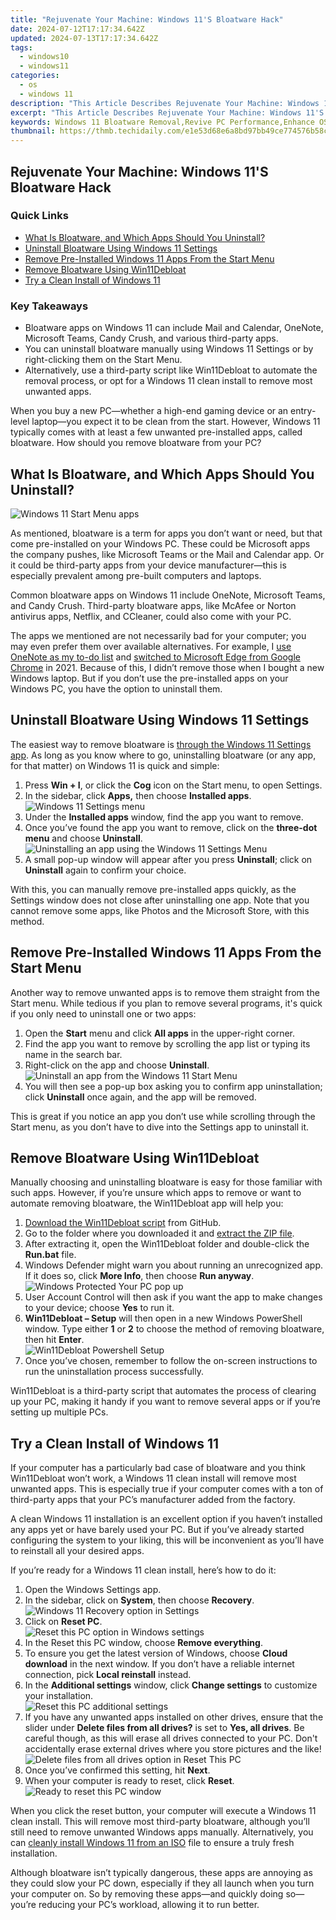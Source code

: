 ```yaml
---
title: "Rejuvenate Your Machine: Windows 11'S Bloatware Hack"
date: 2024-07-12T17:17:34.642Z
updated: 2024-07-13T17:17:34.642Z
tags:
  - windows10
  - windows11
categories:
  - os
  - windows 11
description: "This Article Describes Rejuvenate Your Machine: Windows 11'S Bloatware Hack"
excerpt: "This Article Describes Rejuvenate Your Machine: Windows 11'S Bloatware Hack"
keywords: Windows 11 Bloatware Removal,Revive PC Performance,Enhance OS Speed,Bloatware Eradication,Boost Laptop Efficiency,Clear Windows Junk,Optimize System Load
thumbnail: https://thmb.techidaily.com/e1e53d68e6a8bd97bb49ce774576b58cc661b7caf15fc6fdb1157408db40b882.jpg
---
```


## Rejuvenate Your Machine: Windows 11'S Bloatware Hack

### Quick Links

* [What Is Bloatware, and Which Apps Should You Uninstall?](#what-is-bloatware-and-which-apps-should-you-uninstall)
* [Uninstall Bloatware Using Windows 11 Settings](#uninstall-bloatware-using-windows-11-settings)
* [Remove Pre-Installed Windows 11 Apps From the Start Menu](#remove-pre-installed-windows-11-apps-from-the-start-menu)
* [Remove Bloatware Using Win11Debloat](#remove-bloatware-using-win11debloat)
* [Try a Clean Install of Windows 11](#try-a-clean-install-of-windows-11)

### Key Takeaways

* Bloatware apps on Windows 11 can include Mail and Calendar, OneNote, Microsoft Teams, Candy Crush, and various third-party apps.
* You can uninstall bloatware manually using Windows 11 Settings or by right-clicking them on the Start Menu.
* Alternatively, use a third-party script like Win11Debloat to automate the removal process, or opt for a Windows 11 clean install to remove most unwanted apps.

 When you buy a new PC—whether a high-end gaming device or an entry-level laptop—you expect it to be clean from the start. However, Windows 11 typically comes with at least a few unwanted pre-installed apps, called bloatware. How should you remove bloatware from your PC?

## What Is Bloatware, and Which Apps Should You Uninstall?

![Windows 11 Start Menu apps](https://static1.makeuseofimages.com/wordpress/wp-content/uploads/2024/01/windows-11-start-menu-apps.jpg)

 As mentioned, bloatware is a term for apps you don’t want or need, but that come pre-installed on your Windows PC. These could be Microsoft apps the company pushes, like Microsoft Teams or the Mail and Calendar app. Or it could be third-party apps from your device manufacturer—this is especially prevalent among pre-built computers and laptops.

 Common bloatware apps on Windows 11 include OneNote, Microsoft Teams, and Candy Crush. Third-party bloatware apps, like McAfee or Norton antivirus apps, Netflix, and CCleaner, could also come with your PC.

 The apps we mentioned are not necessarily bad for your computer; you may even prefer them over available alternatives. For example, I [use OneNote as my to-do list](https://www.makeuseof.com/tag/x-ways-super-charge-list-onenote/) and [switched to Microsoft Edge from Google Chrome](https://www.makeuseof.com/microsoft-edge-vs-google-chrome-reasons-to-switch/) in 2021\. Because of this, I didn’t remove those when I bought a new Windows laptop. But if you don’t use the pre-installed apps on your Windows PC, you have the option to uninstall them.

## Uninstall Bloatware Using Windows 11 Settings

 The easiest way to remove bloatware is [through the Windows 11 Settings app](https://www.makeuseof.com/windows-ways-to-open-system-settings/). As long as you know where to go, uninstalling bloatware (or any app, for that matter) on Windows 11 is quick and simple:

1. Press **Win + I**, or click the **Cog** icon on the Start menu, to open Settings.
2. In the sidebar, click **Apps,** then choose **Installed apps**.  
![Windows 11 Settings menu](https://static1.makeuseofimages.com/wordpress/wp-content/uploads/2024/01/windows-11-settings-menu.jpg)
3. Under the **Installed apps** window, find the app you want to remove.
4. Once you’ve found the app you want to remove, click on the **three-dot menu** and choose **Uninstall**.  
![Uninstalling an app using the Windows 11 Settings Menu](https://static1.makeuseofimages.com/wordpress/wp-content/uploads/2024/01/uninstalling-an-app-using-the-windows-11-settings-menu.jpg)
5. A small pop-up window will appear after you press **Uninstall**; click on **Uninstall** again to confirm your choice.

 With this, you can manually remove pre-installed apps quickly, as the Settings window does not close after uninstalling one app. Note that you cannot remove some apps, like Photos and the Microsoft Store, with this method.

## Remove Pre-Installed Windows 11 Apps From the Start Menu

 Another way to remove unwanted apps is to remove them straight from the Start menu. While tedious if you plan to remove several programs, it's quick if you only need to uninstall one or two apps:

1. Open the **Start** menu and click **All apps** in the upper-right corner.
2. Find the app you want to remove by scrolling the app list or typing its name in the search bar.
3. Right-click on the app and choose **Uninstall**.  
![Uninstall an app from the Windows 11 Start Menu](https://static1.makeuseofimages.com/wordpress/wp-content/uploads/2024/01/uninstall-an-app-from-the-windows-11-start-menu.jpg)
4. You will then see a pop-up box asking you to confirm app uninstallation; click **Uninstall** once again, and the app will be removed.

 This is great if you notice an app you don’t use while scrolling through the Start menu, as you don’t have to dive into the Settings app to uninstall it.

## Remove Bloatware Using Win11Debloat

 Manually choosing and uninstalling bloatware is easy for those familiar with such apps. However, if you’re unsure which apps to remove or want to automate removing bloatware, the Win11Debloat app will help you:

1. [Download the Win11Debloat script](https://github.com/Raphire/Win11Debloat) from GitHub.
2. Go to the folder where you downloaded it and [extract the ZIP file](https://www.makeuseof.com/how-to-extract-zip-files-windows-11/).
3. After extracting it, open the Win11Debloat folder and double-click the **Run.bat** file.
4. Windows Defender might warn you about running an unrecognized app. If it does so, click **More Info**, then choose **Run anyway**.  
![Windows Protected Your PC pop up](https://static1.makeuseofimages.com/wordpress/wp-content/uploads/2024/01/windows-protected-your-pc-pop-up.jpg)
5. User Account Control will then ask if you want the app to make changes to your device; choose **Yes** to run it.
6. **Win11Debloat – Setup** will then open in a new Windows PowerShell window. Type either **1** or **2** to choose the method of removing bloatware, then hit **Enter**.  
![Win11Debloat Powershell Setup](https://static1.makeuseofimages.com/wordpress/wp-content/uploads/2024/01/win11debloat-powershell-setup.jpg)
7. Once you’ve chosen, remember to follow the on-screen instructions to run the uninstallation process successfully.

 Win11Debloat is a third-party script that automates the process of clearing up your PC, making it handy if you want to remove several apps or if you’re setting up multiple PCs.

## Try a Clean Install of Windows 11

 If your computer has a particularly bad case of bloatware and you think Win11Debloat won’t work, a Windows 11 clean install will remove most unwanted apps. This is especially true if your computer comes with a ton of third-party apps that your PC’s manufacturer added from the factory.

 A clean Windows 11 installation is an excellent option if you haven’t installed any apps yet or have barely used your PC. But if you’ve already started configuring the system to your liking, this will be inconvenient as you’ll have to reinstall all your desired apps.

 If you’re ready for a Windows 11 clean install, here’s how to do it:

1. Open the Windows Settings app.
2. In the sidebar, click on **System**, then choose **Recovery**.  
![Windows 11 Recovery option in Settings](https://static1.makeuseofimages.com/wordpress/wp-content/uploads/2024/01/windows-11-recovery-option-in-settings.jpg)
3. Click on **Reset PC**.  
![Reset this PC option in Windows settings](https://static1.makeuseofimages.com/wordpress/wp-content/uploads/2024/01/reset-this-pc-option.jpg)
4. In the Reset this PC window, choose **Remove everything**.
5. To ensure you get the latest version of Windows, choose **Cloud download** in the next window. If you don’t have a reliable internet connection, pick **Local reinstall** instead.
6. In the **Additional settings** window, click **Change settings** to customize your installation.  
![Reset this PC additional settings](https://static1.makeuseofimages.com/wordpress/wp-content/uploads/2024/01/reset-this-pc-additional-settings.jpg)
7. If you have any unwanted apps installed on other drives, ensure that the slider under **Delete files from all drives?** is set to **Yes, all drives**. Be careful though, as this will erase all drives connected to your PC. Don't accidentally erase external drives where you store pictures and the like!  
![Delete files from all drives option in Reset This PC](https://static1.makeuseofimages.com/wordpress/wp-content/uploads/2024/01/delete-files-from-all-drives-option-in-reset-this-pc.jpg)
8. Once you’ve confirmed this setting, hit **Next**.
9. When your computer is ready to reset, click **Reset**.  
![Ready to reset this PC window](https://static1.makeuseofimages.com/wordpress/wp-content/uploads/2024/01/ready-to-reset-this-pc-window.jpg)

 When you click the reset button, your computer will execute a Windows 11 clean install. This will remove most third-party bloatware, although you’ll still need to remove unwanted Windows apps manually. Alternatively, you can [cleanly install Windows 11 from an ISO](https://www.makeuseof.com/how-to-clean-install-windows-11/) file to ensure a truly fresh installation.

 Although bloatware isn’t typically dangerous, these apps are annoying as they could slow your PC down, especially if they all launch when you turn your computer on. So by removing these apps—and quickly doing so—you’re reducing your PC’s workload, allowing it to run better.



<ins class="adsbygoogle"
      style="display:block"
      data-ad-client="ca-pub-7571918770474297"
      data-ad-slot="8358498916"
      data-ad-format="auto"
      data-full-width-responsive="true"></ins>

